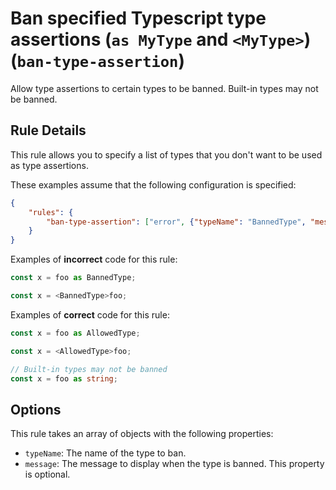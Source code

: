 # Ban specified Typescript type assertions (`as MyType` and `<MyType>`) (`ban-type-assertion`)

Allow type assertions to certain types to be banned. Built-in types may not be banned.

## Rule Details

This rule allows you to specify a list of types that you don't want to be used as type assertions.

These examples assume that the following configuration is specified:

```json
{
    "rules": {
        "ban-type-assertion": ["error", {"typeName": "BannedType", "message": "Do not coerce to BannedType. Instead use the constructor createBannedType"}, {"typeName": "AnotherBannedType"}']
    }
}
```

Examples of **incorrect** code for this rule:

```typescript
const x = foo as BannedType;
```

```typescript
const x = <BannedType>foo;
```

Examples of **correct** code for this rule:

```typescript
const x = foo as AllowedType;
```

```typescript
const x = <AllowedType>foo;
```

```typescript
// Built-in types may not be banned
const x = foo as string;
```

## Options

This rule takes an array of objects with the following properties:

- `typeName`: The name of the type to ban.
- `message`: The message to display when the type is banned. This property is optional.
